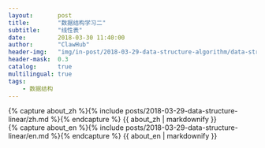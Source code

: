 ```yaml
---
layout:       post
title:        "数据结构学习二"
subtitle:     "线性表"
date:         2018-03-30 11:40:00
author:       "ClawHub"
header-img:   "img/in-post/2018-03-29-data-structure-algorithm/data-structure.jpg"
header-mask:  0.3
catalog:      true
multilingual: true
tags:
    - 数据结构
---
```


<!-- Chinese Version -->
<div class="zh post-container">
    {% capture about_zh %}{% include posts/2018-03-29-data-structure-linear/zh.md %}{% endcapture %}
    {{ about_zh | markdownify }}
</div>

<!-- English Version -->
<div class="en post-container">
    {% capture about_en %}{% include posts/2018-03-29-data-structure-linear/en.md %}{% endcapture %}
    {{ about_en | markdownify }}
</div>
